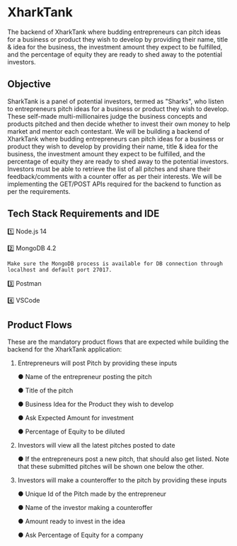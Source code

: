 # XharkTank
The backend of XharkTank where budding entrepreneurs can pitch ideas for a business or product they wish to develop by providing their name, title &amp; idea for the business, the investment amount they expect to be fulfilled, and the percentage of equity they are ready to shed away to the potential investors. 

## Objective
SharkTank is a panel of potential investors, termed as "Sharks", who listen to entrepreneurs pitch ideas for a business or product they wish to develop. These self-made multi-millionaires judge the business concepts and products pitched and then decide whether to invest their own money to help market and mentor each contestant.
We will be building a backend of XharkTank where budding entrepreneurs can pitch ideas for a business or product they wish to develop by providing their name, title & idea for the business, the investment amount they expect to be fulfilled, and the percentage of equity they are ready to shed away to the potential investors. Investors must be able to retrieve the list of all pitches and share their feedback/comments with a counter offer as per their interests. We will be implementing the GET/POST APIs required for the backend to function as per the requirements.

## Tech Stack Requirements and IDE
1️⃣ Node.js 14

2️⃣ MongoDB 4.2

    Make sure the MongoDB process is available for DB connection through localhost and default port 27017.

3️⃣ Postman

4️⃣ VSCode

## Product Flows
These are the mandatory product flows that are expected while building the backend for the XharkTank application:

  1. Entrepreneurs will post Pitch by providing these inputs

     ● Name of the entrepreneur posting the pitch

     ● Title of the pitch

     ● Business Idea for the Product they wish to develop

     ● Ask Expected Amount for investment

     ● Percentage of Equity to be diluted

  2. Investors will view all the latest pitches posted to date

     ● If the entrepreneurs post a new pitch, that should also get listed. Note that these submitted pitches will be shown one below the other.
     
  3. Investors will make a counteroffer to the pitch by providing these inputs

     ● Unique Id of the Pitch made by the entrepreneur

     ● Name of the investor making a counteroffer

     ● Amount ready to invest in the idea

     ● Ask Percentage of Equity for a company
